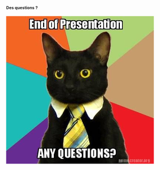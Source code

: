<h1 style="font-size: 11px; margin-bottom: 1rem;">
Des questions ?
</h1>

![fin de la présentation, des questions ?](../images/meme_end.jpg)
